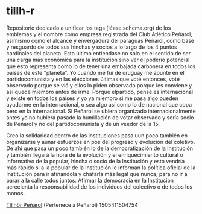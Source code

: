 # tillh-r
Repositorio dedicado a unificar los tags (léase schema.org) de los emblemas y el nombre como empresa registrada del Club Atlético Peñarol, asimismo como el alcance y envergadura del paraguas Peñarol, como base y resguardo de todos sus hinchas y socios a lo largo de los 4 puntos cardinales del planeta. Esto último entiendase no solo en el sentido de ser una carga más económica para la institución sino  ver el poderío potencial que esto representa como lo de tener una embajada carbonera en todos los países de este "planeta".
Yo cuando me fuí de uruguay me apunte en el partidocomunista y en las elecciones últimas que voté entonces, voté observado porque se vió
y ellos lo piden observado porque les conviene y así quedé miembro antes de irme. Porque elpartido, pensé es internacional y existe en 
todos los países y yo ya miembro si me pasa algo pueden ayudarme en la internacional, o sea algo así como lo de nacional que copa pero en
la internacional. Si Peñarol se ubiera organizado internacionalmente antes yo no hubiera pasado la humillación de votar observado y sería
socio de Peñarol y no del partidocomunista y de un veedor de la 15.

Creo la solidaridad dentro de las instituciones pasa uun poco también en organizarse y aunar esfuerzos en pos del progreso y evolución del coletivo. De ahí que pasa un poco también lo de la democratización de la Institución y también llegará la hora de la evolución y el enriquecimiento cultural o informativo de la popular, hincha o socio de la Institución y esto vendría más rápido si a la popular de la Institución le informan la política oficial de la Institución para ir afinandola y chafarla más legal que nunca, para no ir a  parar a la calle todos juntos. Afirmar la democracia en la Institución acrecienta la responsabilidad de los individuos del colectivo o de todos los monos.

[Tillhör Peñarol](http://xn--tillhrpearol-hhb0e.tk) (Pertenece a Peñarol)
1505411504754
